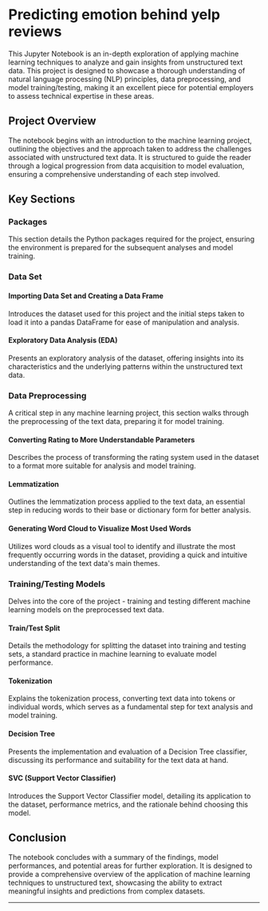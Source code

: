 
# Predicting emotion behind yelp reviews 


This Jupyter Notebook is an in-depth exploration of applying machine learning techniques to analyze and gain insights from unstructured text data. This project is designed to showcase a thorough understanding of natural language processing (NLP) principles, data preprocessing, and model training/testing, making it an excellent piece for potential employers to assess technical expertise in these areas.

## Project Overview

The notebook begins with an introduction to the machine learning project, outlining the objectives and the approach taken to address the challenges associated with unstructured text data. It is structured to guide the reader through a logical progression from data acquisition to model evaluation, ensuring a comprehensive understanding of each step involved.

## Key Sections

### Packages

This section details the Python packages required for the project, ensuring the environment is prepared for the subsequent analyses and model training.

### Data Set

#### Importing Data Set and Creating a Data Frame

Introduces the dataset used for this project and the initial steps taken to load it into a pandas DataFrame for ease of manipulation and analysis.

#### Exploratory Data Analysis (EDA)

Presents an exploratory analysis of the dataset, offering insights into its characteristics and the underlying patterns within the unstructured text data.

### Data Preprocessing

A critical step in any machine learning project, this section walks through the preprocessing of the text data, preparing it for model training.

#### Converting Rating to More Understandable Parameters

Describes the process of transforming the rating system used in the dataset to a format more suitable for analysis and model training.

#### Lemmatization

Outlines the lemmatization process applied to the text data, an essential step in reducing words to their base or dictionary form for better analysis.

#### Generating Word Cloud to Visualize Most Used Words

Utilizes word clouds as a visual tool to identify and illustrate the most frequently occurring words in the dataset, providing a quick and intuitive understanding of the text data's main themes.

### Training/Testing Models

Delves into the core of the project - training and testing different machine learning models on the preprocessed text data.

#### Train/Test Split

Details the methodology for splitting the dataset into training and testing sets, a standard practice in machine learning to evaluate model performance.

#### Tokenization

Explains the tokenization process, converting text data into tokens or individual words, which serves as a fundamental step for text analysis and model training.

#### Decision Tree

Presents the implementation and evaluation of a Decision Tree classifier, discussing its performance and suitability for the text data at hand.

#### SVC (Support Vector Classifier)

Introduces the Support Vector Classifier model, detailing its application to the dataset, performance metrics, and the rationale behind choosing this model.

## Conclusion

The notebook concludes with a summary of the findings, model performances, and potential areas for further exploration. It is designed to provide a comprehensive overview of the application of machine learning techniques to unstructured text, showcasing the ability to extract meaningful insights and predictions from complex datasets.

---

